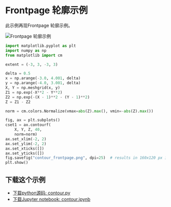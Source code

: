 # Frontpage 轮廓示例

此示例再现Frontpage 轮廓示例。

![Frontpage 轮廓示例](https://matplotlib.org/_images/sphx_glr_contour_001.png)

```python
import matplotlib.pyplot as plt
import numpy as np
from matplotlib import cm

extent = (-3, 3, -3, 3)

delta = 0.5
x = np.arange(-3.0, 4.001, delta)
y = np.arange(-4.0, 3.001, delta)
X, Y = np.meshgrid(x, y)
Z1 = np.exp(-X**2 - Y**2)
Z2 = np.exp(-(X - 1)**2 - (Y - 1)**2)
Z = Z1 - Z2

norm = cm.colors.Normalize(vmax=abs(Z).max(), vmin=-abs(Z).max())

fig, ax = plt.subplots()
cset1 = ax.contourf(
    X, Y, Z, 40,
    norm=norm)
ax.set_xlim(-2, 2)
ax.set_ylim(-2, 2)
ax.set_xticks([])
ax.set_yticks([])
fig.savefig("contour_frontpage.png", dpi=25)  # results in 160x120 px image
plt.show()
```

## 下载这个示例
            
- [下载python源码: contour.py](https://matplotlib.org/_downloads/contour.py)
- [下载Jupyter notebook: contour.ipynb](https://matplotlib.org/_downloads/contour.ipynb)
